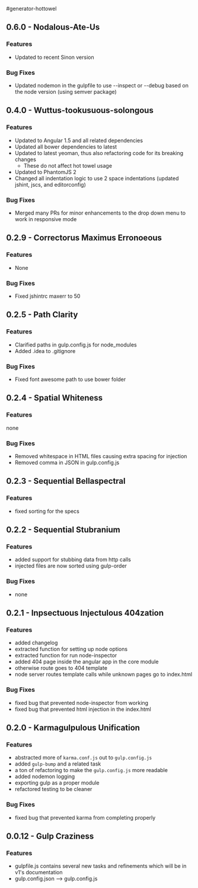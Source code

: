 #generator-hottowel

## 0.6.0 - Nodalous-Ate-Us

### Features
- Updated to recent Sinon version

### Bug Fixes
- Updated nodemon in the gulpfile to use --inspect or --debug based on the node version (using semver package)

## 0.4.0 - Wuttus-tookusuous-solongous

### Features
- Updated to Angular 1.5 and all related dependencies
- Updated all bower dependencies to latest
- Updated to latest yeoman, thus also refactoring code for its breaking changes
  - These do not affect hot towel usage
- Updated to PhantomJS 2
- Changed all indentation logic to use 2 space indentations (updated jshint, jscs, and editorconfig)

### Bug Fixes
- Merged many PRs for minor enhancements to the drop down menu to work in responsive mode

## 0.2.9 - Correctorus Maximus Erronoeous

### Features
- None

### Bug Fixes

- Fixed jshintrc maxerr to 50

## 0.2.5 - Path Clarity

### Features
- Clarified paths in gulp.config.js for node_modules
- Added .idea to .gitignore

### Bug Fixes

- Fixed font awesome path to use bower folder

## 0.2.4 - Spatial Whiteness

### Features
none

### Bug Fixes

- Removed whitespace in HTML files causing extra spacing for injection
- Removed comma in JSON in gulp.config.js

## 0.2.3 - Sequential Bellaspectral

### Features

- fixed sorting for the specs

## 0.2.2 - Sequential Stubranium

### Features

- added support for stubbing data from http calls
- injected files are now sorted using gulp-order

### Bug Fixes

- none

## 0.2.1 - Inpsectuous Injectulous 404zation

### Features

- added changelog
- extracted function for setting up node options
- extracted function for run node-inspector
- added 404 page inside the angular app in the core module
- otherwise route goes to 404 template
- node server routes template calls while unknown pages go to index.html

### Bug Fixes

- fixed bug that prevented node-inspector from working
- fixed bug that prevented html injection in the index.html

## 0.2.0 - Karmagulpulous Unification

### Features

- abstracted more of `karma.conf.js` out to `gulp.config.js`
- added `gulp-bump` and a related task
- a ton of refactoring to make the `gulp.config.js` more readable
- added nodemon logging
- exporting gulp as a proper module
- refactored testing to be cleaner

### Bug Fixes

- fixed bug that prevented karma from completing properly

## 0.0.12 - Gulp Craziness

### Features

- gulpfile.js contains several new tasks and refinements which will be in v1's documentation
- gulp.config.json --> gulp.config.js

